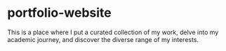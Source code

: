 # portfolio-website
This is a place where I put a curated collection of my work, delve into my academic journey, and discover the diverse range of my interests.

